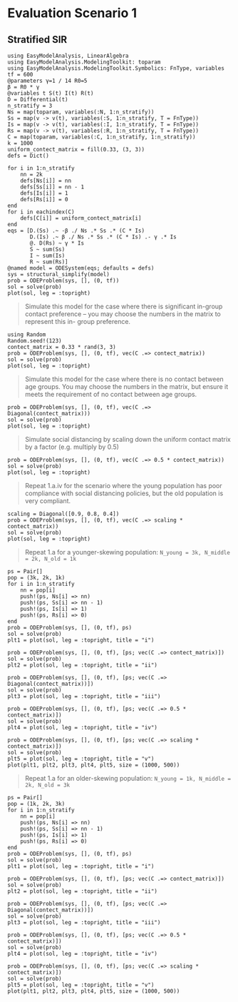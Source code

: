 # Evaluation Scenario 1

## Stratified SIR

```@example scenario1
using EasyModelAnalysis, LinearAlgebra
using EasyModelAnalysis.ModelingToolkit: toparam
using EasyModelAnalysis.ModelingToolkit.Symbolics: FnType, variables
tf = 600
@parameters γ=1 / 14 R0=5
β = R0 * γ
@variables t S(t) I(t) R(t)
D = Differential(t)
n_stratify = 3
Ns = map(toparam, variables(:N, 1:n_stratify))
Ss = map(v -> v(t), variables(:S, 1:n_stratify, T = FnType))
Is = map(v -> v(t), variables(:I, 1:n_stratify, T = FnType))
Rs = map(v -> v(t), variables(:R, 1:n_stratify, T = FnType))
C = map(toparam, variables(:C, 1:n_stratify, 1:n_stratify))
k = 1000
uniform_contect_matrix = fill(0.33, (3, 3))
defs = Dict()

for i in 1:n_stratify
    nn = 2k
    defs[Ns[i]] = nn
    defs[Ss[i]] = nn - 1
    defs[Is[i]] = 1
    defs[Rs[i]] = 0
end
for i in eachindex(C)
    defs[C[i]] = uniform_contect_matrix[i]
end
eqs = [D.(Ss) .~ -β ./ Ns .* Ss .* (C * Is)
       D.(Is) .~ β ./ Ns .* Ss .* (C * Is) .- γ .* Is
       @. D(Rs) ~ γ * Is
       S ~ sum(Ss)
       I ~ sum(Is)
       R ~ sum(Rs)]
@named model = ODESystem(eqs; defaults = defs)
sys = structural_simplify(model)
prob = ODEProblem(sys, [], (0, tf))
sol = solve(prob)
plot(sol, leg = :topright)
```

> Simulate this model for the case where there is significant in-group contact
> preference – you may choose the numbers in the matrix to represent this in-
> group preference.

```@example scenario1
using Random
Random.seed!(123)
contect_matrix = 0.33 * rand(3, 3)
prob = ODEProblem(sys, [], (0, tf), vec(C .=> contect_matrix))
sol = solve(prob)
plot(sol, leg = :topright)
```

> Simulate this model for the case where there is no contact between age groups.
> You may choose the numbers in the matrix, but ensure it meets the requirement
> of no contact between age groups.

```@example scenario1
prob = ODEProblem(sys, [], (0, tf), vec(C .=> Diagonal(contect_matrix)))
sol = solve(prob)
plot(sol, leg = :topright)
```

> Simulate social distancing by scaling down the uniform contact matrix by a
> factor (e.g. multiply by 0.5)

```@example scenario1
prob = ODEProblem(sys, [], (0, tf), vec(C .=> 0.5 * contect_matrix))
sol = solve(prob)
plot(sol, leg = :topright)
```

> Repeat 1.a.iv for the scenario where the young population has poor compliance
> with social distancing policies, but the old population is very compliant.

```@example scenario1
scaling = Diagonal([0.9, 0.8, 0.4])
prob = ODEProblem(sys, [], (0, tf), vec(C .=> scaling * contect_matrix))
sol = solve(prob)
plot(sol, leg = :topright)
```

> Repeat 1.a for a younger-skewing population: `N_young = 3k, N_middle = 2k, N_old = 1k`

```@example scenario1
ps = Pair[]
pop = (3k, 2k, 1k)
for i in 1:n_stratify
    nn = pop[i]
    push!(ps, Ns[i] => nn)
    push!(ps, Ss[i] => nn - 1)
    push!(ps, Is[i] => 1)
    push!(ps, Rs[i] => 0)
end
prob = ODEProblem(sys, [], (0, tf), ps)
sol = solve(prob)
plt1 = plot(sol, leg = :topright, title = "i")

prob = ODEProblem(sys, [], (0, tf), [ps; vec(C .=> contect_matrix)])
sol = solve(prob)
plt2 = plot(sol, leg = :topright, title = "ii")

prob = ODEProblem(sys, [], (0, tf), [ps; vec(C .=> Diagonal(contect_matrix))])
sol = solve(prob)
plt3 = plot(sol, leg = :topright, title = "iii")

prob = ODEProblem(sys, [], (0, tf), [ps; vec(C .=> 0.5 * contect_matrix)])
sol = solve(prob)
plt4 = plot(sol, leg = :topright, title = "iv")

prob = ODEProblem(sys, [], (0, tf), [ps; vec(C .=> scaling * contect_matrix)])
sol = solve(prob)
plt5 = plot(sol, leg = :topright, title = "v")
plot(plt1, plt2, plt3, plt4, plt5, size = (1000, 500))
```

> Repeat 1.a for an older-skewing population: `N_young = 1k, N_middle = 2k, N_old = 3k`

```@example scenario1
ps = Pair[]
pop = (1k, 2k, 3k)
for i in 1:n_stratify
    nn = pop[i]
    push!(ps, Ns[i] => nn)
    push!(ps, Ss[i] => nn - 1)
    push!(ps, Is[i] => 1)
    push!(ps, Rs[i] => 0)
end
prob = ODEProblem(sys, [], (0, tf), ps)
sol = solve(prob)
plt1 = plot(sol, leg = :topright, title = "i")

prob = ODEProblem(sys, [], (0, tf), [ps; vec(C .=> contect_matrix)])
sol = solve(prob)
plt2 = plot(sol, leg = :topright, title = "ii")

prob = ODEProblem(sys, [], (0, tf), [ps; vec(C .=> Diagonal(contect_matrix))])
sol = solve(prob)
plt3 = plot(sol, leg = :topright, title = "iii")

prob = ODEProblem(sys, [], (0, tf), [ps; vec(C .=> 0.5 * contect_matrix)])
sol = solve(prob)
plt4 = plot(sol, leg = :topright, title = "iv")

prob = ODEProblem(sys, [], (0, tf), [ps; vec(C .=> scaling * contect_matrix)])
sol = solve(prob)
plt5 = plot(sol, leg = :topright, title = "v")
plot(plt1, plt2, plt3, plt4, plt5, size = (1000, 500))
```
